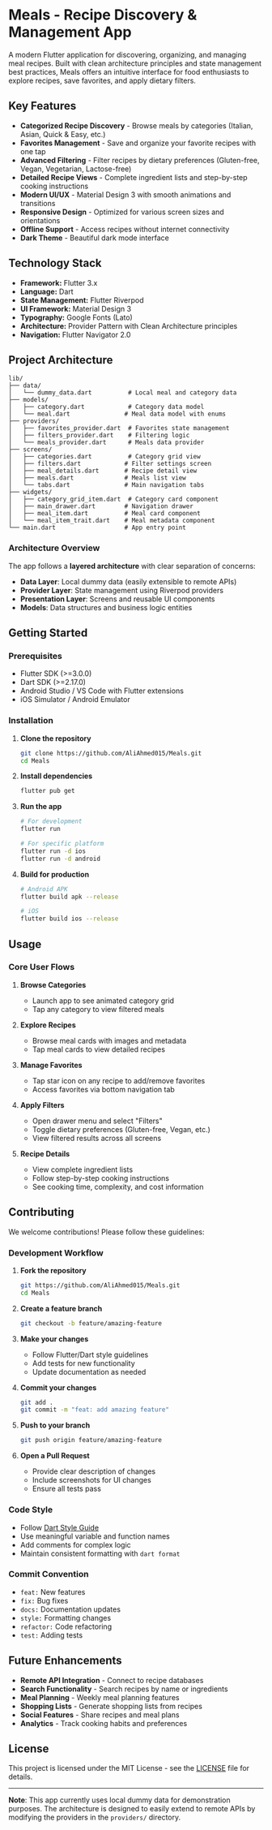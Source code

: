 # Meals - Recipe Discovery & Management App

A modern Flutter application for discovering, organizing, and managing meal recipes. Built with clean architecture principles and state management best practices, Meals offers an intuitive interface for food enthusiasts to explore recipes, save favorites, and apply dietary filters.

## Key Features

- **Categorized Recipe Discovery** - Browse meals by categories (Italian, Asian, Quick & Easy, etc.)
- **Favorites Management** - Save and organize your favorite recipes with one tap
- **Advanced Filtering** - Filter recipes by dietary preferences (Gluten-free, Vegan, Vegetarian, Lactose-free)
- **Detailed Recipe Views** - Complete ingredient lists and step-by-step cooking instructions
- **Modern UI/UX** - Material Design 3 with smooth animations and transitions
- **Responsive Design** - Optimized for various screen sizes and orientations
- **Offline Support** - Access recipes without internet connectivity
- **Dark Theme** - Beautiful dark mode interface

## Technology Stack

- **Framework:** Flutter 3.x
- **Language:** Dart
- **State Management:** Flutter Riverpod
- **UI Framework:** Material Design 3
- **Typography:** Google Fonts (Lato)
- **Architecture:** Provider Pattern with Clean Architecture principles
- **Navigation:** Flutter Navigator 2.0

## Project Architecture

```
lib/
├── data/
│   └── dummy_data.dart          # Local meal and category data
├── models/
│   ├── category.dart            # Category data model
│   └── meal.dart               # Meal data model with enums
├── providers/
│   ├── favorites_provider.dart  # Favorites state management
│   ├── filters_provider.dart    # Filtering logic
│   └── meals_provider.dart      # Meals data provider
├── screens/
│   ├── categories.dart          # Category grid view
│   ├── filters.dart            # Filter settings screen
│   ├── meal_details.dart       # Recipe detail view
│   ├── meals.dart              # Meals list view
│   └── tabs.dart               # Main navigation tabs
├── widgets/
│   ├── category_grid_item.dart  # Category card component
│   ├── main_drawer.dart        # Navigation drawer
│   ├── meal_item.dart          # Meal card component
│   └── meal_item_trait.dart    # Meal metadata component
└── main.dart                   # App entry point
```

### Architecture Overview

The app follows a **layered architecture** with clear separation of concerns:

- **Data Layer**: Local dummy data (easily extensible to remote APIs)
- **Provider Layer**: State management using Riverpod providers
- **Presentation Layer**: Screens and reusable UI components
- **Models**: Data structures and business logic entities

## Getting Started

### Prerequisites

- Flutter SDK (>=3.0.0)
- Dart SDK (>=2.17.0)
- Android Studio / VS Code with Flutter extensions
- iOS Simulator / Android Emulator

### Installation

1. **Clone the repository**
   ```bash
   git clone https://github.com/AliAhmed015/Meals.git
   cd Meals
   ```

2. **Install dependencies**
   ```bash
   flutter pub get
   ```

3. **Run the app**
   ```bash
   # For development
   flutter run
   
   # For specific platform
   flutter run -d ios
   flutter run -d android
   ```

4. **Build for production**
   ```bash
   # Android APK
   flutter build apk --release
   
   # iOS
   flutter build ios --release
   ```

## Usage

### Core User Flows

1. **Browse Categories**
   - Launch app to see animated category grid
   - Tap any category to view filtered meals

2. **Explore Recipes**
   - Browse meal cards with images and metadata
   - Tap meal cards to view detailed recipes

3. **Manage Favorites**
   - Tap star icon on any recipe to add/remove favorites
   - Access favorites via bottom navigation tab

4. **Apply Filters**
   - Open drawer menu and select "Filters"
   - Toggle dietary preferences (Gluten-free, Vegan, etc.)
   - View filtered results across all screens

5. **Recipe Details**
   - View complete ingredient lists
   - Follow step-by-step cooking instructions
   - See cooking time, complexity, and cost information

## Contributing

We welcome contributions! Please follow these guidelines:

### Development Workflow

1. **Fork the repository**
   ```bash
   git https://github.com/AliAhmed015/Meals.git
   cd Meals
   ```

2. **Create a feature branch**
   ```bash
   git checkout -b feature/amazing-feature
   ```

3. **Make your changes**
   - Follow Flutter/Dart style guidelines
   - Add tests for new functionality
   - Update documentation as needed

4. **Commit your changes**
   ```bash
   git add .
   git commit -m "feat: add amazing feature"
   ```

5. **Push to your branch**
   ```bash
   git push origin feature/amazing-feature
   ```

6. **Open a Pull Request**
   - Provide clear description of changes
   - Include screenshots for UI changes
   - Ensure all tests pass

### Code Style

- Follow [Dart Style Guide](https://dart.dev/guides/language/effective-dart/style)
- Use meaningful variable and function names
- Add comments for complex logic
- Maintain consistent formatting with `dart format`

### Commit Convention

- `feat:` New features
- `fix:` Bug fixes
- `docs:` Documentation updates
- `style:` Formatting changes
- `refactor:` Code refactoring
- `test:` Adding tests

## Future Enhancements

- **Remote API Integration** - Connect to recipe databases
- **Search Functionality** - Search recipes by name or ingredients
- **Meal Planning** - Weekly meal planning features
- **Shopping Lists** - Generate shopping lists from recipes
- **Social Features** - Share recipes and meal plans
- **Analytics** - Track cooking habits and preferences

## License

This project is licensed under the MIT License - see the [LICENSE](LICENSE) file for details.

---

**Note**: This app currently uses local dummy data for demonstration purposes. The architecture is designed to easily extend to remote APIs by modifying the providers in the `providers/` directory.
